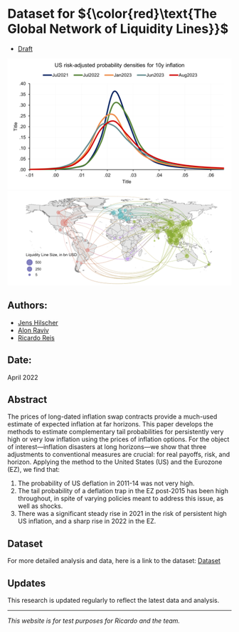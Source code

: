 # Dataset for ${\color{red}\text{The Global Network of Liquidity Lines}}$

- [Draft](https://personal.lse.ac.uk/reisr/papers/99-infdis.pdf)

![Description of the image](figw_USdensities.png)
![Description of the image](Map_Network.png)

## Authors:

- [Jens Hilscher](https://hilscher.ucdavis.edu/)
- [Alon Raviv](https://mba.biu.ac.il/en/raviv)
- [Ricardo Reis](https://www.r2rsquared.com/)

## Date:

April 2022

## Abstract

The prices of long-dated inflation swap contracts provide a much-used estimate of expected inflation at far horizons. This paper develops the methods to estimate complementary tail probabilities for persistently very high or very low inflation using the prices of inflation options. For the object of interest—inflation disasters at long horizons—we show that three adjustments to conventional measures are crucial: for real payoffs, risk, and horizon. Applying the method to the United States (US) and the Eurozone (EZ), we find that:

1. The probability of US deflation in 2011-14 was not very high.
2. The tail probability of a deflation trap in the EZ post-2015 has been high throughout, in spite of varying policies meant to address this issue, as well as shocks.
3. There was a significant steady rise in 2021 in the risk of persistent high US inflation, and a sharp rise in 2022 in the EZ.

## Dataset

For more detailed analysis and data, here is a link to the dataset: [Dataset](figure6us.csv)

## Updates

This research is updated regularly to reflect the latest data and analysis.

---

*This website is for test purposes for Ricardo and the team.*
